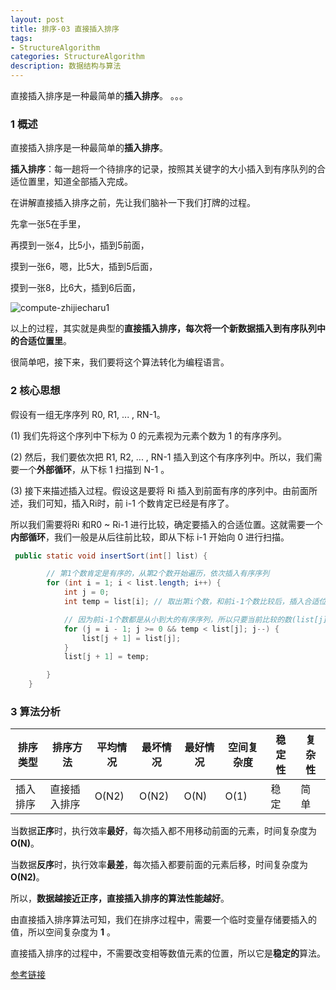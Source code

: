 ```yaml
---
layout: post
title: 排序-03 直接插入排序
tags:
- StructureAlgorithm
categories: StructureAlgorithm
description: 数据结构与算法
---
```


直接插入排序是一种最简单的**插入排序**。 。。。

<!-- more --> 

### 1 概述

直接插入排序是一种最简单的**插入排序**。

**插入排序**：每一趟将一个待排序的记录，按照其关键字的大小插入到有序队列的合适位置里，知道全部插入完成。 

在讲解直接插入排序之前，先让我们脑补一下我们打牌的过程。

先拿一张5在手里，

再摸到一张4，比5小，插到5前面，

摸到一张6，嗯，比5大，插到5后面，

摸到一张8，比6大，插到6后面，

![compute-zhijiecharu1](/images/Algorithm/Algorithm_directInsertion.png)

以上的过程，其实就是典型的**直接插入排序，每次将一个新数据插入到有序队列中的合适位置里**。

很简单吧，接下来，我们要将这个算法转化为编程语言。

### 2 核心思想

假设有一组无序序列 R0, R1, ... , RN-1。

(1) 我们先将这个序列中下标为 0 的元素视为元素个数为 1 的有序序列。

(2) 然后，我们要依次把 R1, R2, ... , RN-1 插入到这个有序序列中。所以，我们需要一个**外部循环**，从下标 1 扫描到 N-1 。

(3) 接下来描述插入过程。假设这是要将 Ri 插入到前面有序的序列中。由前面所述，我们可知，插入Ri时，前 i-1 个数肯定已经是有序了。

所以我们需要将Ri 和R0 ~ Ri-1 进行比较，确定要插入的合适位置。这就需要一个**内部循环**，我们一般是从后往前比较，即从下标 i-1 开始向 0 进行扫描。 

```java
 public static void insertSort(int[] list) {

        // 第1个数肯定是有序的，从第2个数开始遍历，依次插入有序序列
        for (int i = 1; i < list.length; i++) {
            int j = 0;
            int temp = list[i]; // 取出第i个数，和前i-1个数比较后，插入合适位置

            // 因为前i-1个数都是从小到大的有序序列，所以只要当前比较的数(list[j])比temp大，就把这个数后移一位
            for (j = i - 1; j >= 0 && temp < list[j]; j--) {
                list[j + 1] = list[j];
            }
            list[j + 1] = temp;

        }
    }
```

### 3 算法分析

| 排序类型 | 排序方法     | **平均情况** | **最坏情况** | **最好情况** | **空间复杂度** | **稳定性** | **复杂性** |
| -------- | ------------ | ------------ | ------------ | ------------ | -------------- | ---------- | ---------- |
| 插入排序 | 直接插入排序 | O(N2)        | O(N2)        | O(N)         | O(1)           | 稳定       | 简单       |

当数据**正序**时，执行效率**最好**，每次插入都不用移动前面的元素，时间复杂度为**O(N)**。 

当数据**反序**时，执行效率**最差**，每次插入都要前面的元素后移，时间复杂度为**O(N2)**。

所以，**数据越接近正序，直接插入排序的算法性能越好**。 

由直接插入排序算法可知，我们在排序过程中，需要一个临时变量存储要插入的值，所以空间复杂度为 **1** 。 

直接插入排序的过程中，不需要改变相等数值元素的位置，所以它是**稳定的**算法。  



[参考链接](http://www.cnblogs.com/jingmoxukong/p/4303270.html)